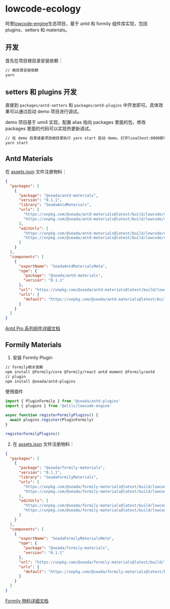# lowcode-ecology

阿里[lowcode-engine](https://lowcode-engine.cn/)生态项目，基于 antd 和 formily 组件库实现，包括 plugins、setters 和 materials。

## 开发

首先在项目根目录安装依赖：

```bash
// 根目录安装依赖
yarn
```

## setters 和 plugins 开发

直接到 `packages/antd-setters` 和 `packages/antd-plugins` 中开发即可。具体效果可以通过启动 demo 项目进行调试。

demo 项目基于 umi4 实现，配置 alias 指向 packages 里面的包，修改 packages 里面的代码可以实现热更新调试。

```bash
// 在 demo 目录或者项目根目录执行 yarn start 启动 demo，打开lcoalhost:8000即可访问
yarn start
```

## Antd Materials

在 [assets.json](/demo/src/assets/assets.json) 文件注册物料：

```json
{
  "packages": [
    {
      "package": "@seada/antd-materials",
      "version": "0.1.1",
      "library": "SeadaAntdMaterials",
      "urls": [
        "https://unpkg.com/@seada/antd-materials@latest/build/lowcode/view.js",
        "https://unpkg.com/@seada/antd-materials@latest/build/lowcode/view.css"
      ],
      "editUrls": [
        "https://unpkg.com/@seada/antd-materials@latest/build/lowcode/view.js",
        "https://unpkg.com/@seada/antd-materials@latest/build/lowcode/view.css"
      ]
    }
  ],
  "components": [
    {
      "exportName": "SeadaAntdMaterialsMeta",
      "npm": {
        "package": "@seada/antd-materials",
        "version": "0.1.1"
      },
      "url": "https://unpkg.com/@seada/antd-materials@latest/build/lowcode/meta.js",
      "urls": {
        "default": "https://unpkg.com/@seada/antd-materials@latest/build/lowcode/meta.js"
      }
    }
  ]
}
```

[Antd Pro 系列组件详细文档](packages/antd-materials)

## Formily Materials

1. 安装 Formily Plugin

```bash
// formily相关依赖
npm install @formily/core @formily/react antd moment @formily/antd
// plugin
npm install @seada/antd-plugins
```

使用插件

```javascript
import { PluginFormily } from '@seada/antd-plugins'
import { plugins } from '@alilc/lowcode-engine'

async function registerFormilyPlugins() {
  await plugins.register(PluginFormily)
}

registerFormilyPlugins()
```

2. 在 [assets.json](/demo/src/assets/assets.json) 文件注册物料：

```json
{
  "packages": [
    {
      "package": "@seada/formily-materials",
      "version": "0.1.1",
      "library": "SeadaFormilyMaterials",
      "urls": [
        "https://unpkg.com/@seada/formily-materials@latest/build/lowcode/view.js",
        "https://unpkg.com/@seada/formily-materials@latest/build/lowcode/view.css"
      ],
      "editUrls": [
        "https://unpkg.com/@seada/formily-materials@latest/build/lowcode/view.js",
        "https://unpkg.com/@seada/formily-materials@latest/build/lowcode/view.css"
      ]
    }
  ],
  "components": [
    {
      "exportName": "SeadaFormilyMaterialsMeta",
      "npm": {
        "package": "@seada/formily-materials",
        "version": "0.1.1"
      },
      "url": "https://unpkg.com/@seada/formily-materials@latest/build/lowcode/meta.js",
      "urls": {
        "default": "https://unpkg.com/@seada/formily-materials@latest/build/lowcode/meta.js"
      }
    }
  ]
}
```

[Formily 物料详细文档](packages/formily-materials)

